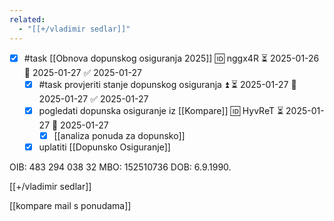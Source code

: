 ```yaml
---
related:
  - "[[+/vladimir sedlar]]"
---
```

- [x] #task [[Obnova dopunskog osiguranja 2025]] 🆔 nggx4R ⏳ 2025-01-26 📅 2025-01-27 ✅ 2025-01-27
    - [x] #task provjeriti stanje dopunskog osiguranja ⏫ ⏳ 2025-01-27 📅 2025-01-27 ✅ 2025-01-27
    - [x] pogledati dopunska osiguranje iz [[Kompare]] 🆔 HyvReT ⏳ 2025-01-27 📅 2025-01-27
	    - [x] [[analiza ponuda za dopunsko]]
    - [x] uplatiti [[Dopunsko Osiguranje]]

OIB: 483 294 038 32
MBO: 152510736
DOB: 6.9.1990.

[[+/vladimir sedlar]]

[[kompare mail s ponudama]]
